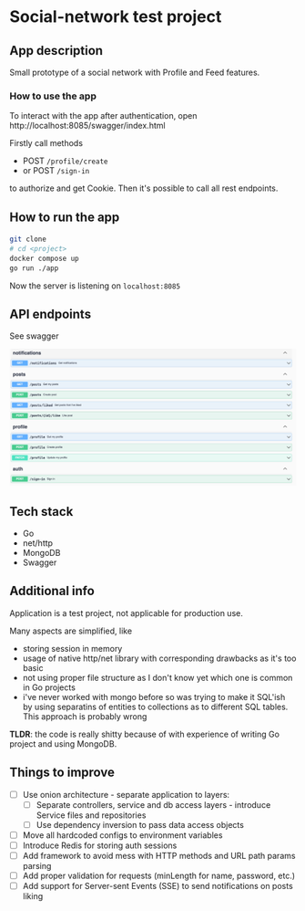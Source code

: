 # Social-network test project

## App description
Small prototype of a social network with Profile and Feed features.


### How to use the app
To interact with the app after authentication, open http://localhost:8085/swagger/index.html

Firstly call methods
- POST `/profile/create`
- or POST `/sign-in`

to authorize and get Cookie. Then it's possible to call all rest endpoints.


## How to run the app
```bash
git clone 
# cd <project>
docker compose up
go run ./app
```

Now the server is listening on `localhost:8085`

## API endpoints
See swagger

![img.png](img.png)

## Tech stack
- Go
- net/http
- MongoDB
- Swagger


## Additional info
Application is a test project, not applicable for production use.

Many aspects are simplified, like
- storing session in memory
- usage of native http/net library with corresponding drawbacks as it's too basic
- not using proper file structure as I don't know yet which one is common in Go projects
- i've never worked with mongo before so was trying to make it SQL'ish by using separatins of entities to collections as to different SQL tables. This approach is probably wrong

**TLDR**: the code is really shitty because of with experience of writing Go project and using MongoDB.

## Things to improve
- [ ] Use onion architecture - separate application to layers:
  - [ ] Separate controllers, service and db access layers - introduce Service files and repositories
  - [ ] Use dependency inversion to pass data access objects
- [ ] Move all hardcoded configs to environment variables
- [ ] Introduce Redis for storing auth sessions
- [ ] Add framework to avoid mess with HTTP methods and URL path params parsing
- [ ] Add proper validation for requests (minLength for name, password, etc.)
- [ ] Add support for Server-sent Events (SSE) to send notifications on posts liking